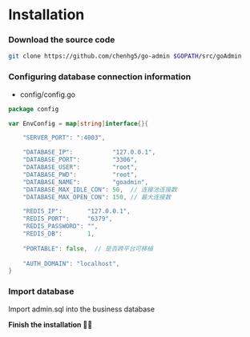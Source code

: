 # Installation

### Download the source code

```bash
git clone https://github.com/chenhg5/go-admin $GOPATH/src/goAdmin
```

### Configuring database connection information

- config/config.go

```go
package config

var EnvConfig = map[string]interface{}{

    "SERVER_PORT": ":4003",

	"DATABASE_IP":           "127.0.0.1",
	"DATABASE_PORT":         "3306",
	"DATABASE_USER":         "root",
	"DATABASE_PWD":          "root",
	"DATABASE_NAME":         "goadmin",
	"DATABASE_MAX_IDLE_CON": 50,  // 连接池连接数
	"DATABASE_MAX_OPEN_CON": 150, // 最大连接数

	"REDIS_IP":       "127.0.0.1",
	"REDIS_PORT":     "6379",
	"REDIS_PASSWORD": "",
	"REDIS_DB":       1,
	
	"PORTABLE": false,  // 是否跨平台可移植
	
	"AUTH_DOMAIN": "localhost",
}
```

### Import database

Import admin.sql into the business database

<strong>Finish the installation 🍺🍺<strong>